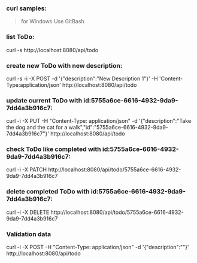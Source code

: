 ### curl samples:
>for Windows Use GitBash

### list ToDo:
curl -s http://localhost:8080/api/todo

### create new ToDo with new description:
curl -s -i -X POST -d '{"description":"New Description 1"}' -H 'Content-Type:application/json' http://localhost:8080/api/todo

### update current ToDo with id:5755a6ce-6616-4932-9da9-7dd4a3b916c7:
curl -i -X PUT -H "Content-Type: application/json" -d '{"description":"Take the dog and the cat for a walk","id":"5755a6ce-6616-4932-9da9-7dd4a3b916c7"}' http://localhost:8080/api/todo

### check ToDo like completed with id:5755a6ce-6616-4932-9da9-7dd4a3b916c7:
curl -i -X PATCH http://localhost:8080/api/todo/5755a6ce-6616-4932-9da9-7dd4a3b916c7

### delete completed ToDo with id:5755a6ce-6616-4932-9da9-7dd4a3b916c7:
curl -i -X DELETE http://localhost:8080/api/todo/5755a6ce-6616-4932-9da9-7dd4a3b916c7

### Validation data
curl -i -X POST -H "Content-Type: application/json" -d '{"description":""}' http://localhost:8080/api/todo